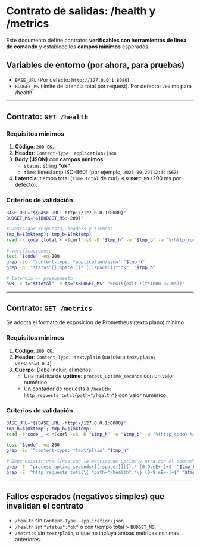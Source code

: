# Contrato de salidas: /health y /metrics

Este documento define contratos **verificables con herramientas de línea de comando** y establece los **campos mínimos** esperados.

## Variables de entorno (por ahora, para pruebas)
- `BASE_URL` (Por defecto: `http://127.0.0.1:8080`)
- `BUDGET_MS` (límite de latencia total por request). Por defecto: `200` ms para /health.

---

## Contrato: `GET /health`

### Requisitos mínimos
1. **Código**: `200 OK`.
2. **Header**: `Content-Type: application/json`
3. **Body (JSON)** con **campos mínimos**:
   - `status`: string **"ok"**
   - `time`: timestamp ISO-8601 (por ejemplo, `2025-09-29T12:34:56Z`)
4. **Latencia**: tiempo total (`time_total` de curl) **≤ `BUDGET_MS`** (200 ms por defecto).

### Criterios de validación
```bash
BASE_URL="${BASE_URL:-http://127.0.0.1:8080}"
BUDGET_MS="${BUDGET_MS:-200}"

# Descargar respuesta, headers y tiempos
tmp_h=$(mktemp); tmp_b=$(mktemp)
read -r code ttotal < <(curl -sS -D "$tmp_h" -o "$tmp_b" -w "%{http_code} %{time_total}" "$BASE_URL/health")

# Verificaciones:
test "$code" -eq 200
grep -iq '^content-type: *application/json' "$tmp_h"
grep -q '"status"[[:space:]]*:[[:space:]]*"ok"' "$tmp_b"

# latencia <= presupuesto
awk -v t="$ttotal" -v ms="$BUDGET_MS" 'BEGIN{exit !(t*1000 <= ms)}'
```

---

## Contrato: `GET /metrics`

Se adopta el formato de exposición de Prometheus (texto plano) mínimo.

### Requisitos mínimos

1. **Código**: `200 OK`.
2. **Header**: `Content-Type: text/plain` (se tolera `text/plain; version=0.0.4`).
3. **Cuerpo**: Debe incluir, al menos:
   * Una métrica de **uptime**: `process_uptime_seconds` con un valor numérico.
   * Un contador de requests a `/health`: `http_requests_total{path="/health"}` con valor numérico.

### Criterios de validación

```bash
BASE_URL="${BASE_URL:-http://127.0.0.1:8080}"
tmp_h=$(mktemp); tmp_b=$(mktemp)
read -r code _ < <(curl -sS -D "$tmp_h" -o "$tmp_b" -w "%{http_code} %{content_type}\n" "$BASE_URL/metrics")

test "$code" -eq 200
grep -iq '^content-type: *text/plain' "$tmp_h"

# Debe existir una línea con la métrica de uptime y otra con el contador de /health
grep -E '^process_uptime_seconds([[:space:]]|{).* [0-9.eE+-]+$' "$tmp_b"
grep -E '^http_requests_total\{.*path="/health".*\} [0-9.eE+-]+$' "$tmp_b"
```

---

## Fallos esperados (negativos simples) que invalidan el contrato

- `/health` sin `Content-Type: application/json`
- `/health` sin `"status":"ok"` o con tiempo total > `BUDGET_MS`.
- `/metrics` sin `text/plain`, o que no incluya ambas métricas mínimas anteriores.
